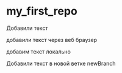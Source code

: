 ﻿# my_first_repo

Добавили текст

добавили текст через веб браузер

добавим текст локально

Добавили текст в новой ветке newBranch